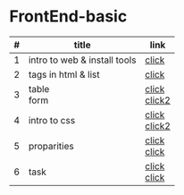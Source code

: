 # FrontEnd-basic
|#|title|link|
|-|-|-|
|1|intro to web & install tools |[click ](./classes/class.md)
|2|tags in html & list | [click](./classes/index.html)
|3| table <br> form | [click]( ./classes/home.html )<br> [click2](./classes/form.html)
|4| intro to css | [click](./classes/try.html)<br>[click2](./css/style.css)
5|proparities|[click](./classes/prop.html)<br>[click](./css/propa.css)
|6|task|[click](./classes/task.html)<br>[click](./css/task.css)
